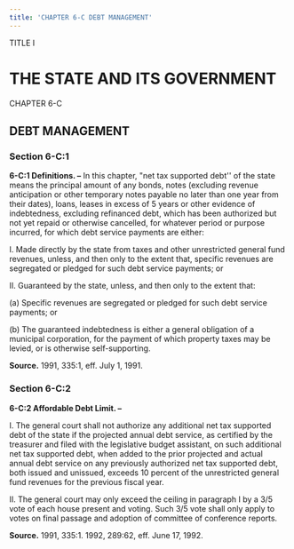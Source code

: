 ```yaml
---
title: 'CHAPTER 6-C DEBT MANAGEMENT'
---
```


TITLE I
                                             
THE STATE AND ITS GOVERNMENT
============================

CHAPTER 6-C
                                             
DEBT MANAGEMENT
---------------

### Section 6-C:1

 **6-C:1 Definitions. –** In this chapter, "net tax supported debt''
of the state means the principal amount of any bonds, notes (excluding
revenue anticipation or other temporary notes payable no later than one
year from their dates), loans, leases in excess of 5 years or other
evidence of indebtedness, excluding refinanced debt, which has been
authorized but not yet repaid or otherwise cancelled, for whatever
period or purpose incurred, for which debt service payments are either:
                                             
 I. Made directly by the state from taxes and other unrestricted
general fund revenues, unless, and then only to the extent that,
specific revenues are segregated or pledged for such debt service
payments; or
                                             
 II. Guaranteed by the state, unless, and then only to the extent
that:
                                             
 (a) Specific revenues are segregated or pledged for such debt
service payments; or
                                             
 (b) The guaranteed indebtedness is either a general obligation of
a municipal corporation, for the payment of which property taxes may be
levied, or is otherwise self-supporting.

**Source.** 1991, 335:1, eff. July 1, 1991.

### Section 6-C:2

 **6-C:2 Affordable Debt Limit. –**
                                             
 I. The general court shall not authorize any additional net tax
supported debt of the state if the projected annual debt service, as
certified by the treasurer and filed with the legislative budget
assistant, on such additional net tax supported debt, when added to the
prior projected and actual annual debt service on any previously
authorized net tax supported debt, both issued and unissued, exceeds 10
percent of the unrestricted general fund revenues for the previous
fiscal year.
                                             
 II. The general court may only exceed the ceiling in paragraph I by
a 3/5 vote of each house present and voting. Such 3/5 vote shall only
apply to votes on final passage and adoption of committee of conference
reports.

**Source.** 1991, 335:1. 1992, 289:62, eff. June 17, 1992.
